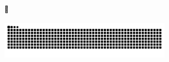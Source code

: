## 👋


##
<img src="https://raw.githubusercontent.com/dbrhbraga/dbrhbraga/output/snake.svg" alt="Snake animation" />

###
